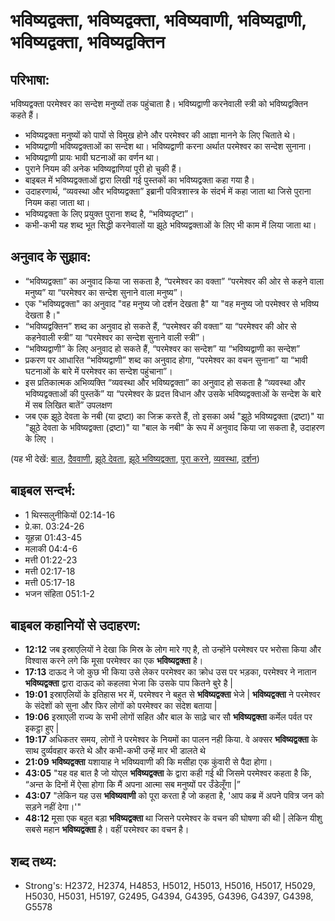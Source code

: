 # भविष्यद्वक्ता, भविष्यद्वक्ता, भविष्यवाणी, भविष्यद्वाणी, भविष्यद्वक्ता, भविष्यद्वक्तिन #

## परिभाषा: ##

भविष्यद्वक्ता परमेश्वर का सन्देश मनुष्यों तक पहुंचाता है। भविष्यद्वाणी करनेवाली स्त्री को भविष्यद्वक्तिन कहते हैं। 

* भविष्यद्वक्ता मनुष्यों को पापों से विमुख होने और परमेश्वर की आज्ञा मानने के लिए चिताते थे।
* भविष्यद्वाणी भविष्यद्वक्ताओं का सन्देश था। भविष्यद्वाणी करना अर्थात परमेश्वर का सन्देश सुनाना।
* भविष्यद्वाणी प्रायः भावी घटनाओं का वर्णन था।
* पुराने नियम की अनेक भविष्यद्वाणियां पूरी हो चुकी हैं।
* बाइबल में भविष्यद्वक्ताओं द्वारा लिखी गई पुस्तकों का भविष्यद्वक्ता कहा गया है।
* उदाहरणार्थ, “व्यवस्था और भविष्यद्वक्ता” इब्रानी पवित्रशास्त्र के संदर्भ में कहा जाता था जिसे पुराना नियम कहा जाता था।
* भविष्यद्वक्ता के लिए प्रयुक्त पुराना शब्द है, “भविष्यदृष्टा”।
* कभी-कभी यह शब्द भूत सिद्धी करनेवालों या झूठे भविष्यद्वक्ताओं के लिए भी काम में लिया जाता था।

## अनुवाद के सुझाव: ##

* “भविष्यद्वक्ता” का अनुवाद किया जा सकता है, “परमेश्वर का वक्ता” “परमेश्वर की ओर से कहने वाला मनुष्य” या “परमेश्वर का सन्देश सुनाने वाला मनुष्य”।
* एक "भविष्यद्वक्ता" का अनुवाद "वह मनुष्य जो दर्शन देखता है" या "वह मनुष्य जो परमेश्वर से भविष्य देखता है।"
* “भविष्यद्वक्तिन” शब्द का अनुवाद हो सकते हैं, “परमेश्वर की वक्ता” या “परमेश्वर की ओर से कहनेवाली स्त्री” या “परमेश्वर का सन्देश सुनाने वाली स्त्री”।
* “भविष्यद्वाणी” के लिए अनुवाद हो सकते हैं, “परमेश्वर का सन्देश” या “भविष्यद्वाणी का सन्देश”
* प्रकरण पर आधारित “भविष्यद्वाणी” शब्द का अनुवाद होगा, “परमेश्वर का वचन सुनाना” या “भावी घटनाओं के बारे में परमेश्वर का सन्देश पहुंचाना”।
* इस प्रतिकात्मक अभिव्यक्ति “व्यवस्था और भविष्यद्वक्ता” का अनुवाद हो सकता है “व्यवस्था और भविष्यद्वक्ताओं की पुस्तकें” या “परमेश्वर के प्रदत्त विधान और उसके भविष्यद्वक्ताओं के सन्देश के बारे में सब लिखित बातें” उपलक्षण
* जब एक झूठे देवता के नबी (या द्रष्टा) का जिक्र करते हैं, तो इसका अर्थ "झूठे भविष्यद्वक्ता (द्रष्टा)" या "झूठे देवता के भविष्यद्वक्ता (द्रष्टा)" या "बाल के नबी" के रूप में अनुवाद किया जा सकता है, उदाहरण के लिए ।
 

(यह भी देखें: [बाल](../baal.md), [दैववाणी](../divination.md), [झूठे देवता](../falsegod.md), [झूठे भविष्यद्वक्ता](../falseprophet.md), [पूरा करने](../fulfill.md), [व्यवस्था](../lawofmoses.md), [दर्शन](../vision.md))

## बाइबल सन्दर्भ: ##

* 1 थिस्सलुनीकियों 02:14-16
* प्रे.का. 03:24-26
* यूहन्ना 01:43-45
* मलाकी 04:4-6
* मत्ती 01:22-23
* मत्ती 02:17-18
* मत्ती 05:17-18
* भजन संहिता 051:1-2

## बाइबल कहानियों से उदाहरण: ##

* __12:12__ जब इस्राएलियों ने देखा कि मिस्र के लोग मारे गए है, तो उन्होंने परमेश्वर पर भरोसा किया और विश्वास करने लगे कि मूसा परमेश्वर का एक __भविष्यद्वक्ता__ है।
* __17:13__ दाऊद ने जो कुछ भी किया उसे लेकर परमेश्वर का क्रोध उस पर भड़का, परमेश्वर ने नातान __भविष्यद्वक्ता__ द्वारा दाऊद को कहलवा भेजा कि उसके पाप कितने बुरे है |
* __19:01__ इस्राएलियों के इतिहास भर में, परमेश्वर ने बहुत से __भविष्यद्वक्ता__ भेजे | __भविष्यद्वक्ता__ ने परमेश्वर के संदेशों को सुना और फिर लोगों को परमेश्वर का संदेश बताया |
* __19:06__ इस्राएली राज्य के सभी लोगों सहित और बाल के साढ़े चार सौ __भविष्यद्वक्ता__ कर्मेल पर्वत पर इकट्ठा हुए |
* __19:17__ अधिकतर समय, लोगों ने परमेश्वर के नियमों का पालन नही किया. वे अक्सर __भविष्यद्वक्ता__ के साथ दुर्व्यवहार करते थे और कभी-कभी उन्हें मार भी डालते थे
* __21:09__ __भविष्यद्वक्ता__ यशायाह ने भविष्यवाणी की कि मसीहा एक कुंवारी से पैदा होगा।
* __43:05__ "यह वह बात है जो योएल __भविष्यद्वक्ता__ के द्वारा कही गई थी जिसमे परमेश्वर कहता है कि, “अन्त के दिनों में ऐसा होगा कि मैं अपना आत्मा सब मनुष्यों पर उँडेलूँगा |”
* __43:07__ "लेकिन यह उस __भविष्यवाणी__ को पूरा करता है जो कहता है, 'आप कब्र में अपने पवित्र जन को सड़ने नहीं देगा।'"
* __48:12__ मूसा एक बहुत बड़ा __भविष्यद्वक्ता__ था जिसने परमेश्वर के वचन की घोषणा की थी | लेकिन यीशु सबसे महान __भविष्यद्वक्ता__ है। वहीं परमेश्वर का वचन है।

## शब्द तथ्य: ##

* Strong's: H2372, H2374, H4853, H5012, H5013, H5016, H5017, H5029, H5030, H5031, H5197, G2495, G4394, G4395, G4396, G4397, G4398, G5578
